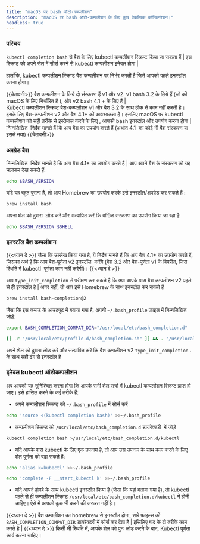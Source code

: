 ```yaml
---
title: "macOS पर bash ऑटो-कम्पलीशन"
description: "macOS पर bash ऑटो-कम्पलीशन के लिए कुछ वैकल्पिक कॉन्फ़िगरेशन।"
headless: true
---
```


### परिचय
`kubectl completion bash` से बैश के लिए kubectl कम्पलीशन स्क्रिप्ट किया जा सकता हैं | इस स्क्रिप्ट को अपने सेल में सोर्स करने से kubectl कम्पलीशन इनेबल होगा |

हालाँकि, kubectl कम्पलीशन स्क्रिप्ट बैश कम्पलीशन पर निर्भर करती है जिसे आपको पहले इनस्टॉल करना होगा।

{{चेतावनी>}} बैश कम्पलीशन के लिये दो संस्करण हैं  v1 और v2. v1 bash 3.2 के लिये हैं (जो की macOS के लिए निर्धारित हैं ), और v2 bash 4.1 + के लिए हैं |   
Kubectl कम्पलीशन स्क्रिप्ट  बैश-कम्पलीशन v1 और बैश 3.2 के साथ ठीक से काम नहीं करती है। इसके लिए बैश-कम्पलीशन v2 और बैश 4.1+ की आवश्यकता है।
इसलिए macOS पर kubectl कम्पलीशन को सही तरीके से इस्तेमाल करने के लिए , आपको bash इनस्टॉल और उपयोग करना होगा | निम्नलिखित  निर्देश मानते हैं कि आप बैश का उपयोग करते हैं (अर्थात 4.1  का कोई भी बैश संस्करण या इससे नया)
{{चेतावनी>}}

### अपग्रेड बैश 

निम्नलिखित  निर्देश मानते हैं कि आप बैश 4.1+ का उपयोग करते हैं | आप अपने बैश के संस्करण को   यह चलाकर देख सकते हैं:
```bash
echo $BASH_VERSION
```

यदि यह बहुत पुराना है, तो आप Homebrew का उपयोग करके इसे इनस्टॉल/अपग्रेड कर सकते हैं :
```bash
brew install bash
```

अपना शेल को दुबारा  लोड करें और सत्यापित करें कि वांछित संस्करण का उपयोग किया जा रहा है:
```bash
echo $BASH_VERSION $SHELL
```

### इनस्टॉल बैश कम्पलीशन

{{<ध्यान दे >}}
जैसा कि उल्लेख किया गया है, ये निर्देश मानते हैं कि आप बैश 4.1+ का उपयोग करते हैं, जिसका अर्थ है कि आप बैश-पूर्णता v2 इनस्टॉल  करेंगे (बैश 3.2 और बैश-पूर्णता v1 के विपरीत, जिस स्थिति में kubectl  पूर्णता काम नहीं करेगी)।
{{<ध्यान दे >}}

आप `type_init_completion` से परीक्षण कर सकते हैं कि क्या आपके पास बैश कम्पलीशन v2 पहले से ही इनस्टॉल है | अगर नहीं, तो आप इसे Homebrew के साथ इनस्टॉल कर सकते हैं

```bash
brew install bash-completion@2
```

जैसा कि इस कमांड के आउटपुट में बताया गया है, अपनी `~/.bash_profile` फ़ाइल में निम्नलिखित जोड़ें:

```bash
export BASH_COMPLETION_COMPAT_DIR="/usr/local/etc/bash_completion.d"

[[ -r "/usr/local/etc/profile.d/bash_completion.sh" ]] && . "/usr/local/etc/profile.d/bash_completion.sh"
```
  
अपने शेल को दुबारा लोड करें और सत्यापित करें कि बैश कम्पलीशन v2 `type_init_completion` . के साथ सही ढंग से इनस्टॉल है

### इनेबल kubectl ऑटोकम्पलीशन

अब आपको यह सुनिश्चित करना होगा कि आपके सभी शेल सत्रों में kubectl कम्पलीशन स्क्रिप्ट प्राप्त हो जाए। इसे हासिल करने के कई तरीके हैं:

- अपने कम्पलीशन स्क्रिप्ट को  `~/.bash_profile`  में सोर्स करें  
```bash
echo 'source <(kubectl completion bash)' >>~/.bash_profile
```

- कम्पलीशन स्क्रिप्ट को `/usr/local/etc/bash_completion.d` डायरेक्टरी  में जोड़ें
```bash
kubectl completion bash >/usr/local/etc/bash_completion.d/kubectl
```

- यदि आपके पास kubectl के लिए एक उपनाम है, तो आप उस उपनाम के साथ काम करने के लिए शेल पूर्णता को बढ़ा सकते हैं:
```bash
echo 'alias k=kubectl' >>~/.bash_profile

echo 'complete -F __start_kubectl k' >>~/.bash_profile
```

- यदि आपने होमब्रे के साथ kubectl इनस्टॉल किया है (जैसा कि यहां बताया गया है), तो kubectl पहले से ही कम्पलीशन स्क्रिप्ट `/usr/local/etc/bash_completion.d/kubectl` में होनी चाहिए। ऐसे में आपको कुछ भी करने की जरूरत नहीं है।

{{<ध्यान दे >}}
बैश कम्पलीशन का homebrew से इनस्टॉल होना, सारे फाइल्स को `BASH_COMPLETION_COMPAT_DIR` डायरेक्टरी में सोर्स कर देता है | 
इसिलिए बाद के दो तरीके काम करते है |
{{<ध्यान दे >}}
किसी भी स्थिति में, आपके शेल को पुनः लोड करने के बाद, Kubectl पूर्णता कार्य करना चाहिए।
